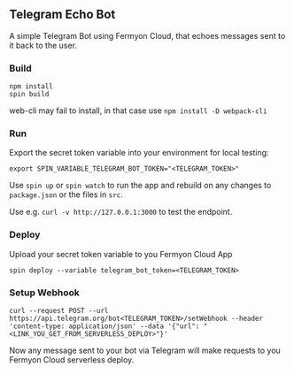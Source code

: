 ## Telegram Echo Bot

A simple Telegram Bot using Fermyon Cloud, that echoes messages sent to it back to the user.


### Build

```console
npm install
spin build
```
web-cli may fail to install, in that case use `npm install -D webpack-cli`

### Run

Export the secret token variable into your environment for local testing:
```console
export SPIN_VARIABLE_TELEGRAM_BOT_TOKEN="<TELEGRAM_TOKEN>"
```

Use `spin up` or  `spin watch` to run the app and rebuild on any changes to `package.json` or the files in `src`.

Use e.g. `curl -v http://127.0.0.1:3000` to test the endpoint.


### Deploy

Upload your secret token variable to you Fermyon Cloud App
```console
spin deploy --variable telegram_bot_token=<TELEGRAM_TOKEN>
```

### Setup Webhook

```console
curl --request POST --url https://api.telegram.org/bot<TELEGRAM_TOKEN>/setWebhook --header 'content-type: application/json' --data '{"url": "<LINK_YOU_GET_FROM_SERVERLESS_DEPLOY>"}'
```

Now any message sent to your bot via Telegram will make requests to you Fermyon Cloud serverless deploy.
